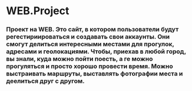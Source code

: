 # WEB.Project
### Проект на WEB. Это сайт, в котором пользователи будут регестириироваться и создавать свои аккаунты. Они смогут делиться интересными местами для прогулок, адресами и геолокациями. Чтобы, приехав в любой город, вы знали, куда можно пойти поесть, а ге можно прогуляться и просто хорошо провести время. Можно выстраивать маршруты, выставлять фотографии места и деелиться друг с другом.
